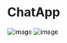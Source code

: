 # ChatApp
![image](https://github.com/HVDung210/ChatApp/assets/125991121/c35aebce-b9aa-4be6-a530-991126b54ace)
![image](https://github.com/HVDung210/ChatApp/assets/125991121/ad0017c4-4f9e-4c63-85aa-887be11b9252)

